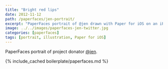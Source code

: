 ```yaml
---
title: "Bright red lips"
date: 2012-11-12
path: /paperfaces/jen-portrait/
excerpt: "PaperFaces portrait of @jen drawn with Paper for iOS on an iPad."
image: ../../images/paperfaces-jen-twitter.jpg
categories: [paperfaces]
tags: [portrait, illustration, Paper for iOS]
---
```


PaperFaces portrait of project donator [@jen](https://twitter.com/jen).

{% include_cached boilerplate/paperfaces.md %}
